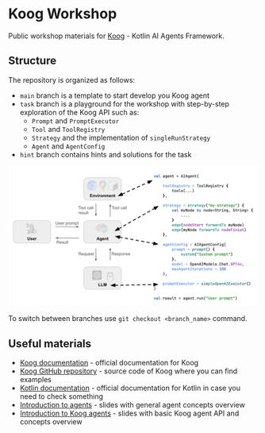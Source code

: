 # Koog Workshop

Public workshop materials for [Koog](https://koog.ai) - Kotlin AI Agents Framework.

## Structure

The repository is organized as follows:
* `main` branch is a template to start develop you Koog agent 
* `task` branch is a playground for the workshop with step-by-step exploration of the Koog API such as:
  * `Prompt` and `PromptExecutor`
  * `Tool` and `ToolRegistry`
  * `Strategy` and the implementation of `singleRunStrategy`
  * `Agent` and `AgentConfig`
* `hint` branch contains hints and solutions for the task

![agent.png](docs/agent.png)

To switch between branches use `git checkout <branch_name>` command.

## Useful materials
* [Koog documentation](https://koog.ai/docs) - official documentation for Koog
* [Koog GitHub repository](https://github.com/jetbrains/koog) - source code of Koog where you can find examples
* [Kotlin documentation](https://kotlinlang.org/docs) - official documentation for Kotlin in case you need to check something
* [Introduction to agents](https://docs.google.com/presentation/d/1679t_0B2x6uYsdOk_VOArpSIXeaZL00EiFluugUYOso/edit?usp=sharing) - slides with general agent concepts overview
* [Introduction to Koog agents](https://docs.google.com/presentation/d/1YPeF38PXCw1-QtCAbBr6la3pwuqZtgz2paJsxwb_yAU/edit?usp=sharing) - slides with basic Koog agent API and concepts overview
